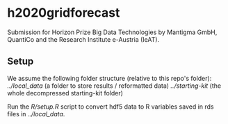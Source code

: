 # h2020gridforecast
Submission for Horizon Prize Big Data Technologies by Mantigma GmbH, QuantiCo and the Research Institute e-Austria (IeAT).
## Setup
We assume the following folder structure (relative to this repo's folder):
*../local_data* (a folder to store results / reformatted data)
*../starting-kit* (the whole decompressed starting-kit folder)

Run the *R/setup.R* script to convert hdf5 data to R variables saved in rds files in *../local_data*.
